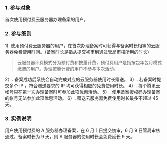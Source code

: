 ### 1. 参与对象
首次使用预付费云服务器办理备案的用户。

### 2. 参与细则

1). 使用预付费云服务器的用户，在首次办理备案时可获得与备案时长相等的云服务器免费使用时间。（备案时长是指从提交初审到通过管局审核所用的时长）
>云服务器计费模式分为预付费和按量计费，预付费用户是指按包年包月模式缴费的用户。办理按量计费的用户不参与本次活动。

2）. 备案成功后系统会自动完成对应的云服务器使用时长赠送。
3）. 若备案时提交多个 IP ，符合赠送要求的 IP 均可获得相应的免费使用时长。
4）. 每个腾讯云帐号只在第一次办理备案时可参加此项优惠活动。
5）. 使用备案授权码办理备案的帐号无法参加此项优惠活动。
6）. 赠送云服务器免费使用时长最多不超过 45 天。

### 3. 实例说明

用户使用预付费的 A 服务器办理备案，在 6 月 1 日提交初审，6 月 9 日管局审核通过，备案时长为 9 天，则 A 服务器的使用时长会免费延长 9 天。

